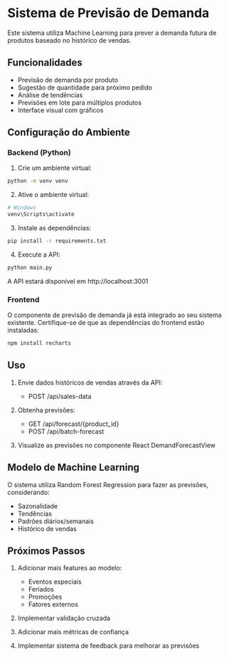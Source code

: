 # Sistema de Previsão de Demanda

Este sistema utiliza Machine Learning para prever a demanda futura de produtos baseado no histórico de vendas.

## Funcionalidades

- Previsão de demanda por produto
- Sugestão de quantidade para próximo pedido
- Análise de tendências
- Previsões em lote para múltiplos produtos
- Interface visual com gráficos

## Configuração do Ambiente

### Backend (Python)

1. Crie um ambiente virtual:
```bash
python -m venv venv
```

2. Ative o ambiente virtual:
```bash
# Windows
venv\Scripts\activate
```

3. Instale as dependências:
```bash
pip install -r requirements.txt
```

4. Execute a API:
```bash
python main.py
```

A API estará disponível em http://localhost:3001

### Frontend

O componente de previsão de demanda já está integrado ao seu sistema existente. Certifique-se de que as dependências do frontend estão instaladas:

```bash
npm install recharts
```

## Uso

1. Envie dados históricos de vendas através da API:
   - POST /api/sales-data

2. Obtenha previsões:
   - GET /api/forecast/{product_id}
   - POST /api/batch-forecast

3. Visualize as previsões no componente React DemandForecastView

## Modelo de Machine Learning

O sistema utiliza Random Forest Regression para fazer as previsões, considerando:
- Sazonalidade
- Tendências
- Padrões diários/semanais
- Histórico de vendas

## Próximos Passos

1. Adicionar mais features ao modelo:
   - Eventos especiais
   - Feriados
   - Promoções
   - Fatores externos

2. Implementar validação cruzada
3. Adicionar mais métricas de confiança
4. Implementar sistema de feedback para melhorar as previsões
